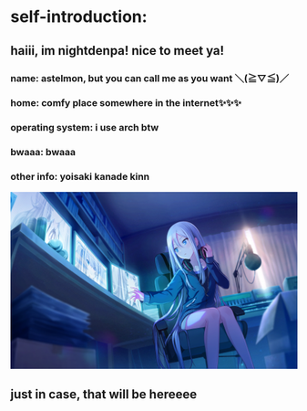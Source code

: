 # self-introduction:

## haiii, im nightdenpa! nice to meet ya! 
### name: astelmon, but you can call me as you want ＼(≧▽≦)／
### home: comfy place somewhere in the internet✨✨✨
### operating system: i use arch btw
### bwaaa: bwaaa
### other info: yoisaki kanade kinn
![This file is from the game assets of Project SEKAI: Colorful Stage!. The copyright is held by SEGA, Colorful Palette Inc., and Crypton Future Media, INC. This file is displayed here under the conditions of fair dealing.](assets/Kanade_3_art.png)

## just in case, that will be hereeee

<!--
**nightdenpa/nightdenpa** is a ✨ _special_ ✨ repository because its `README.md` (this file) appears on your GitHub profile.

Here are some ideas to get you started:

- 🔭 I’m currently working on ...
- 🌱 I’m currently learning ...
- 👯 I’m looking to collaborate on ...
- 🤔 I’m looking for help with ...
- 💬 Ask me about ...
- 📫 How to reach me: ...
- 😄 Pronouns: ...
- ⚡ Fun fact: ...
-->
